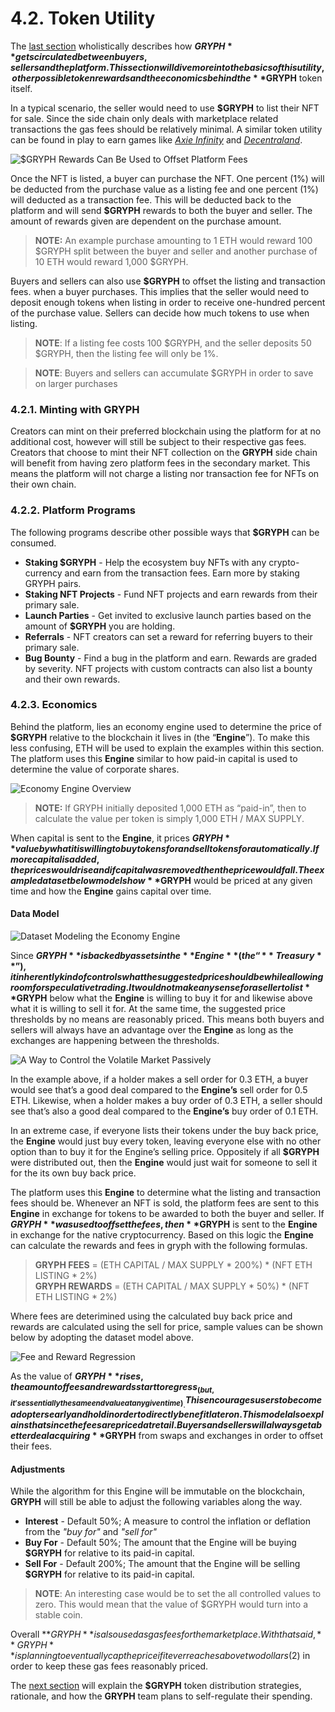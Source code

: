 # 4.2. Token Utility

The [last section](4.1.-overview.md) wholistically describes how **$GRYPH** gets circulated between buyers, sellers and the platform. This section will dive more into the basics of this utility, other possible token rewards and the economics behind the **$GRYPH** token itself.

In a typical scenario, the seller would need to use **$GRYPH** to list their NFT for sale. Since the side chain only deals with marketplace related transactions the gas fees should be relatively minimal. A similar token utility can be found in play to earn games like [_Axie Infinity_](https://whitepaper.axieinfinity.com/technology/ronin-ethereum-sidechain) and [_Decentraland_](https://decentraland.org/blog/announcements/polygon-mana/).

![$GRYPH Rewards Can Be Used to Offset Platform Fees](https://user-images.githubusercontent.com/120378/154844587-7c8758d4-c4df-456a-a6b7-e13d09de0cb9.png)

Once the NFT is listed, a buyer can purchase the NFT.  One percent (1%) will be deducted from the purchase value as a listing fee and one percent (1%) will deducted as a transaction fee. This will be deducted back to the platform and will send **$GRYPH** rewards to both the buyer and seller. The amount of rewards given are dependent on the purchase amount.

> **NOTE:** An example purchase amounting to 1 ETH would reward 100 $GRYPH split between the buyer and seller and another purchase of 10 ETH would reward 1,000 $GRYPH.

Buyers and sellers can also use **$GRYPH** to offset the listing and transaction fees. when a buyer purchases. This implies that the seller would need to deposit enough tokens when listing in order to receive one-hundred percent of the purchase value. Sellers can decide how much tokens to use when listing.

> **NOTE**: If a listing fee costs 100 $GRYPH, and the seller deposits 50 $GRYPH, then the listing fee will only be 1%.

> **NOTE**: Buyers and sellers can accumulate $GRYPH in order to save on larger purchases

### 4.2.1. Minting with GRYPH

Creators can mint on their preferred blockchain using the platform for at no additional cost, however will still be subject to their respective gas fees. Creators that choose to mint their NFT collection on the **GRYPH** side chain will benefit from having zero platform fees in the secondary market. This means the platform will not charge a listing nor transaction fee for NFTs on their own chain.

### 4.2.2. Platform Programs

The following programs describe other possible ways that **$GRYPH** can be consumed.

* **Staking $GRYPH** - Help the ecosystem buy NFTs with any crypto-currency and earn from the transaction fees. Earn more by staking GRYPH pairs.
* **Staking NFT Projects** - Fund NFT projects and earn rewards from their primary sale.
* **Launch Parties** - Get invited to exclusive launch parties based on the amount of **$GRYPH** you are holding.
* **Referrals** - NFT creators can set a reward for referring buyers to their primary sale.
* **Bug Bounty** - Find a bug in the platform and earn. Rewards are graded by severity. NFT projects with custom contracts can also list a bounty and their own rewards.

### 4.2.3. Economics

Behind the platform, lies an economy engine used to determine the price of **$GRYPH** relative to the blockchain it lives in (the “**Engine**”). To make this less confusing, ETH will be used to explain the examples within this section. The platform uses this **Engine** similar to how paid-in capital is used to determine the value of corporate shares.

![Economy Engine Overview](https://user-images.githubusercontent.com/120378/154844317-1ae0fde8-1477-4028-b316-61a9d277d611.png)

> **NOTE:** If GRYPH initially deposited 1,000 ETH as “paid-in”, then to calculate the value per token is simply 1,000 ETH / MAX SUPPLY.

When capital is sent to the **Engine**, it prices **$GRYPH** value by what it is willing to buy tokens for and sell tokens for automatically. If more capital is added, the prices would rise and if capital was removed then the price would fall. The example dataset below models how **$GRYPH** would be priced at any given time and how the **Engine** gains capital over time.

#### Data Model

![Dataset Modeling the Economy Engine](https://user-images.githubusercontent.com/120378/154844530-56e04a05-197c-4442-af47-6f381cf22a98.png)

Since **$GRYPH** is backed by assets in the **Engine** (the “**Treasury**”), it inherently kind of controls what the suggested price should be while allowing room for speculative trading. It would not make any sense for a seller to list **$GRYPH** below what the **Engine** is willing to buy it for and likewise above what it is willing to sell it for. At the same time, the suggested price thresholds by no means are reasonably priced. This means both buyers and sellers will always have an advantage over the **Engine** as long as the exchanges are happening between the thresholds.

![A Way to Control the Volatile Market Passively](https://user-images.githubusercontent.com/120378/154844378-9a4d6670-e23c-4b83-8734-0ed7468ff0cc.png)

In the example above, if a holder makes a sell order for 0.3 ETH, a buyer would see that’s a good deal compared to the **Engine’s** sell order for 0.5 ETH. Likewise, when a holder makes a buy order of 0.3 ETH, a seller should see that’s also a good deal compared to the **Engine’s** buy order of 0.1 ETH.

In an extreme case, if everyone lists their tokens under the buy back price, the **Engine** would just buy every token, leaving everyone else with no other option than to buy it for the Engine’s selling price. Oppositely if all **$GRYPH** were distributed out, then the **Engine** would just wait for someone to sell it for the its own buy back price.

The platform uses this **Engine** to determine what the listing and transaction fees should be. Whenever an NFT is sold, the platform fees are sent to this **Engine** in exchange for tokens to be awarded to both the buyer and seller. If **$GRYPH** was used to offset the fees, then **$GRYPH** is sent to the **Engine** in exchange for the native cryptocurrency. Based on this logic the **Engine** can calculate the rewards and fees in gryph with the following formulas.

> **GRYPH FEES** = (ETH CAPITAL / MAX SUPPLY \* 200%) \* (NFT ETH LISTING \* 2%)\
> **GRYPH REWARDS** = (ETH CAPITAL / MAX SUPPLY \* 50%) \* (NFT ETH LISTING \* 2%)

Where fees are deterimined using the calculated buy back price and rewards are calculated using the sell for price, sample values can be shown below by adopting the dataset model above.

![Fee and Reward Regression](https://user-images.githubusercontent.com/120378/154881103-da3b3c96-3d7a-4c4d-8dad-6974c46325a0.png)

As the value of **$GRYPH** rises, the amount of fees and rewards start to regress _(but, it's essentially the same end value at any given time)_. This encourages users to become adopters early and hold in order to directly benefit later on. This model also explains that since the fees are priced at retail. Buyers and sellers will always get a better deal acquiring **$GRYPH** from swaps and exchanges in order to offset their fees.

#### Adjustments

While the algorithm for this Engine will be immutable on the blockchain, **GRYPH** will still be able to adjust the following variables along the way.

* **Interest** - Default 50%; A measure to control the inflation or deflation from the _"buy for"_ and _"sell for"_
* **Buy For** - Default 50%; The amount that the Engine will be buying **$GRYPH** for relative to its paid-in capital.
* **Sell For** - Default 200%; The amount that the Engine will be selling **$GRYPH** for relative to its paid-in capital.

> **NOTE**: An interesting case would be to set the all controlled values to zero. This would mean that the value of $GRYPH would turn into a stable coin.

Overall **$GRYPH** is also used as gas fees for the marketplace. With that said, **GRYPH** is planning to eventually cap the price if it ever reaches above two dollars ($2) in order to keep these gas fees reasonably priced.

The [next section](4.3.-token-distribution.md) will explain the **$GRYPH** token distribution strategies, rationale, and how the **GRYPH** team plans to self-regulate their spending.
